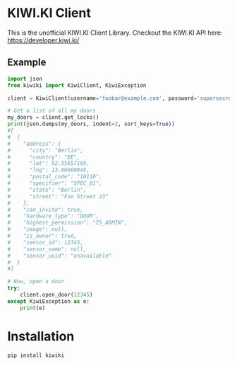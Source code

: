 # KIWI.KI Client

This is the unofficial KIWI.KI Client Library. Checkout the KIWI.KI API here: https://developer.kiwi.ki/

## Example

```python
import json
from kiwiki import KiwiClient, KiwiException

client = KiwiClient(username='foobar@example.com', password='supersecret')

# Get a list of all my doors
my_doors = client.get_locks()
print(json.dumps(my_doors, indent=2, sort_keys=True))
#[
#  {
#    "address": {
#      "city": "Berlin",
#      "country": "DE",
#      "lat": 52.55657169,
#      "lng": 13.66660845,
#      "postal_code": "10110",
#      "specifier": "SPEC_01",
#      "state": "Berlin",
#      "street": "Foo Street 23"
#    },
#    "can_invite": true,
#    "hardware_type": "DOOR",
#    "highest_permission": "IS_ADMIN",
#    "image": null,
#    "is_owner": true,
#    "sensor_id": 12345,
#    "sensor_name": null,
#    "sensor_uuid": "unavailable"
#  }
#]

# Now, open a door
try:
    client.open_door(12345)
except KiwiException as e:
    print(e)
```

# Installation

`pip install kiwiki`
